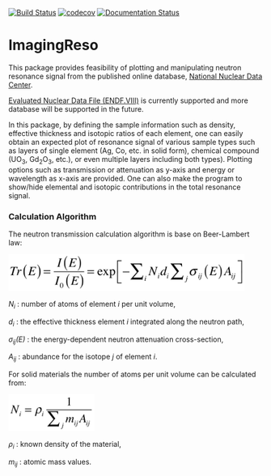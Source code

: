 [![Build Status](https://travis-ci.org/ornlneutronimaging/ImagingReso.svg?branch=master)](https://travis-ci.org/ornlneutronimaging/ImagingReso)
[![codecov](https://codecov.io/gh/ornlneutronimaging/ImagingReso/branch/master/graph/badge.svg)](https://codecov.io/gh/ornlneutronimaging/ImagingReso)
[![Documentation Status](https://readthedocs.org/projects/imagingreso/badge/?version=latest)](http://imagingreso.readthedocs.io/en/latest/?badge=latest)

# ImagingReso

This package provides feasibility of plotting and manipulating 
neutron resonance signal from the published online database,
[National Nuclear Data Center](http://www.nndc.bnl.gov/).

[Evaluated Nuclear Data File (ENDF.VIII)](http://www.nndc.bnl.gov/exfor/endf00.jsp) 
is currently supported and more database will be supported in the future.

In this package, by defining the sample information such as density, effective thickness and isotopic ratios of each element,
one can easily obtain an expected plot of resonance signal of various sample types 
such as layers of single element (Ag, Co, etc. in solid form),
chemical compound (UO<sub>3</sub>, Gd<sub>2</sub>O<sub>3</sub>, etc.), or even multiple layers including both types). 
Plotting options such as transmission or attenuation as y-axis and energy or wavelength as x-axis are provided. 
One can also make the program to show/hide elemental and isotopic contributions in the total resonance signal.

### Calculation Algorithm

The neutron transmission calculation algorithm is base on Beer-Lambert law:

<img src="documentation/source/_static/Beer_lambert_law_1.png" width=467 height=73 />

*N<sub>i</sub>* : number of atoms of element *i* per unit volume, 

*d<sub>i</sub>* : the effective thickness element *i* integrated along the neutron path, 

*σ<sub>ij</sub>(E)* : the energy-dependent neutron attenuation cross-section, 

*A<sub>ij</sub>* : abundance for the isotope *j* of element *i*. 


For solid materials the number of atoms per unit volume can be calculated from:

<img src="documentation/source/_static/Beer_lambert_law_2.png" width=170 height=73 />

*ρ<sub>i</sub>* : known density of the material,

*m<sub>ij</sub>* : atomic mass values.




